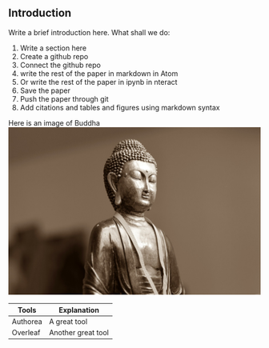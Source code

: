 ## Introduction

Write a  brief introduction here. What shall we do:

1. Write a section here
2. Create a github repo
3. Connect the github repo
4. write the rest of the paper in markdown in Atom
5. Or write the rest of the paper in ipynb in nteract
6. Save the paper
7. Push the paper through git
8. Add citations and tables and figures using markdown syntax

Here is an image of Buddha
![buddha](buddha.jpg)

| Tools | Explanation            |
|-------|------------------------|
| Authorea | A great tool        |
| Overleaf | Another great tool  |
